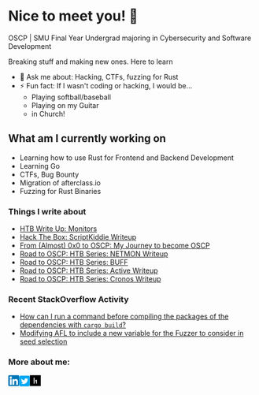 # Nice to meet you! 👋

OSCP | SMU Final Year Undergrad majoring in Cybersecurity and Software Development

Breaking stuff and making new ones. Here to learn
- 💬 Ask me about: Hacking, CTFs, fuzzing for Rust
- ⚡ Fun fact: If I wasn't coding or hacking, I would be...
    - Playing softball/baseball
    - Playing on my Guitar
    - in Church!

## What am I currently working on
- Learning how to use Rust for Frontend and Backend Development
- Learning Go
- CTFs, Bug Bounty
- Migration of afterclass.io
- Fuzzing for Rust Binaries


### Things I write about
<!-- BLOG-POST-LIST:START -->
- [HTB Write Up: Monitors](https://nullbyte.medium.com/hack-the-box-write-up-monitors-77923a583793?source=rss-9c088b1760ea------2)
- [Hack The Box: ScriptKiddie Writeup](https://nullbyte.medium.com/hack-the-box-scriptkiddie-writeup-a3573d403abc?source=rss-9c088b1760ea------2)
- [From (Almost) 0x0 to OSCP: My Journey to become OSCP](https://nullbyte.medium.com/from-almost-0x0-to-oscp-my-journey-to-become-oscp-122f782976a0?source=rss-9c088b1760ea------2)
- [Road to OSCP: HTB Series: NETMON Writeup](https://nullbyte.medium.com/road-to-oscp-htb-series-netmon-writeup-ff713f8a6164?source=rss-9c088b1760ea------2)
- [Road to OSCP: HTB Series: BUFF](https://nullbyte.medium.com/road-to-oscp-htb-series-buff-31109b48a190?source=rss-9c088b1760ea------2)
- [Road to OSCP: HTB Series: Active Writeup](https://nullbyte.medium.com/road-to-oscp-htb-series-active-writeup-e37296e9e1e3?source=rss-9c088b1760ea------2)
- [Road to OSCP: HTB Series: Cronos Writeup](https://nullbyte.medium.com/road-to-oscp-htb-series-cronos-writeup-5c20c33f1e6b?source=rss-9c088b1760ea------2)
<!-- BLOG-POST-LIST:END -->


### Recent StackOverflow Activity
<!-- STACKOVERFLOW:START -->
- [How can I run a command before compiling the packages of the dependencies with `cargo build`?](https://stackoverflow.com/questions/66984102/how-can-i-run-a-command-before-compiling-the-packages-of-the-dependencies-with)
- [Modifying AFL to include a new variable for the Fuzzer to consider in seed selection](https://stackoverflow.com/questions/66794072/modifying-afl-to-include-a-new-variable-for-the-fuzzer-to-consider-in-seed-selec)
<!-- STACKOVERFLOW:END -->

### More about me:
[<img align="left" alt="LinkedIn" width="22px" src="images/linkedin.png" />][LinkedIn]
[<img align="left" alt="LinkedIn" width="22px" src="images/twitter.png" />][Twitter]
[<img align="left" alt="LinkedIn" width="22px" src="images/hackerone.png" />][HackerOne]


[LinkedIn]: https://www.linkedin.com/in/louis-joshua-low/
[Twitter]: https://twitter.com/lojomojo96
[HackerOne]: https://hackerone.com/l0j0?type=user





<!--
**L0uisJ0shua/L0uisJ0shua** is a ✨ _special_ ✨ repository because its `README.md` (this file) appears on your GitHub profile.

Here are some ideas to get you started:

- 🔭 I’m currently working on ...
- 🌱 I’m currently learning ...
- 👯 I’m looking to collaborate on ...
- 🤔 I’m looking for help with ...
- 💬 Ask me about ...
- 📫 How to reach me: ...
- 😄 Pronouns: ...
- ⚡ Fun fact: ...
-->
